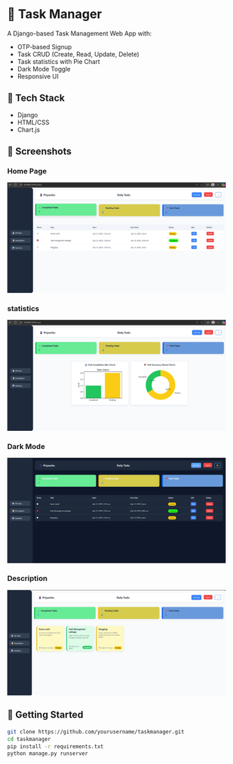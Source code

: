 # 📝 Task Manager

A Django-based Task Management Web App with:

- OTP-based Signup
- Task CRUD (Create, Read, Update, Delete)
- Task statistics with Pie Chart
- Dark Mode Toggle
- Responsive UI

## 🔧 Tech Stack
- Django
- HTML/CSS
- Chart.js

## 📸 Screenshots

### Home Page
![Home](/tm/media/home.png)

### statistics
![statistic](/tm/media/stat.png)

### Dark Mode
![Dark Mode](/tm/media/dark.png)

### Description
![Description](/tm/media/detail.png)

## 🚀 Getting Started

```bash
git clone https://github.com/yourusername/taskmanager.git
cd taskmanager
pip install -r requirements.txt
python manage.py runserver
